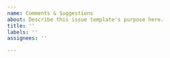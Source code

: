 ```yaml
---
name: Comments & Suggestions
about: Describe this issue template's purpose here.
title: ''
labels: ''
assignees: ''

---
```



